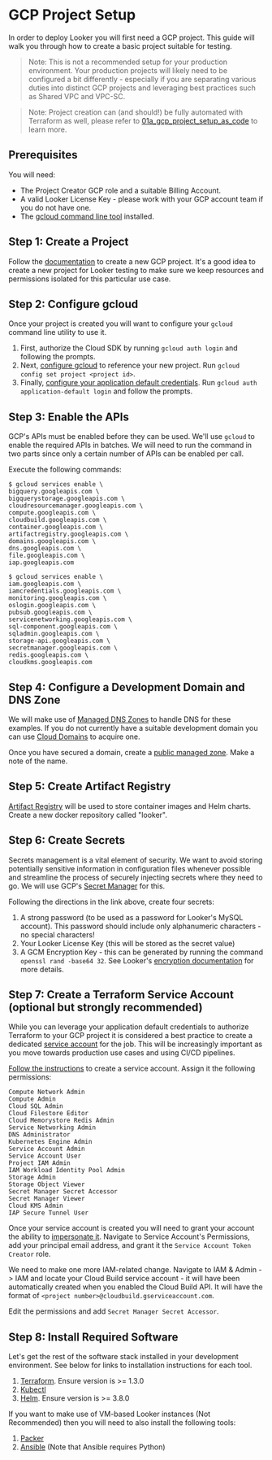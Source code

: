 # GCP Project Setup

In order to deploy Looker you will first need a GCP project. This guide will walk you through how to create a basic project suitable for testing.

> Note: This is not a recommended setup for your production environment. Your production projects will likely need to be configured a bit differently - especially if you are separating various duties into distinct GCP projects and leveraging best practices such as Shared VPC and VPC-SC.

> Note: Project creation can (and should!) be fully automated with Terraform as well, please refer to [01a_gcp_project_setup_as_code](./01a_gcp_project_setup_as_code.md) to learn more.

## Prerequisites

You will need:
- The Project Creator GCP role and a suitable Billing Account.
- A valid Looker License Key - please work with your GCP account team if you do not have one.
- The [gcloud command line tool](https://cloud.google.com/sdk/docs/install) installed.

## Step 1: Create a Project

Follow the [documentation](https://cloud.google.com/resource-manager/docs/creating-managing-projects#console) to create a new GCP project.
It's a good idea to create a new project for Looker testing to make sure we keep resources and permissions isolated for this particular use case.

## Step 2: Configure gcloud

Once your project is created you will want to configure your `gcloud` command line utility to use it.

1. First, authorize the Cloud SDK by running `gcloud auth login` and following the prompts.
2. Next, [configure gcloud](https://cloud.google.com/sdk/gcloud/reference/config/set) to reference your new project.
   Run `gcloud config set project <project id>`.
3. Finally, [configure your application default credentials](https://cloud.google.com/sdk/gcloud/reference/auth/application-default/login).
   Run `gcloud auth application-default login` and follow the prompts.

## Step 3: Enable the APIs

GCP's APIs must be enabled before they can be used. We'll use `gcloud` to enable the required APIs in batches. We will need to run the command in two parts since only a certain number of APIs can be enabled per call.

Execute the following commands:

```
$ gcloud services enable \
bigquery.googleapis.com \
bigquerystorage.googleapis.com \
cloudresourcemanager.googleapis.com \
compute.googleapis.com \
cloudbuild.googleapis.com \
container.googleapis.com \
artifactregistry.googleapis.com \
domains.googleapis.com \
dns.googleapis.com \
file.googleapis.com \
iap.googleapis.com
```

```
$ gcloud services enable \
iam.googleapis.com \
iamcredentials.googleapis.com \
monitoring.googleapis.com \
oslogin.googleapis.com \
pubsub.googleapis.com \
servicenetworking.googleapis.com \
sql-component.googleapis.com \
sqladmin.googleapis.com \
storage-api.googleapis.com \
secretmanager.googleapis.com \
redis.googleapis.com \
cloudkms.googleapis.com
```

## Step 4: Configure a Development Domain and DNS Zone

We will make use of [Managed DNS Zones](https://cloud.google.com/dns/docs/zones) to handle DNS for these examples. If you do not currently have a suitable development domain you can use [Cloud Domains](https://cloud.google.com/domains/docs/overview) to acquire one.

Once you have secured a domain, create a [public managed zone](https://cloud.google.com/dns/docs/zones#create-pub-zone).
Make a note of the name.

## Step 5: Create Artifact Registry

[Artifact Registry](https://cloud.google.com/artifact-registry/docs/repositories/create-repos#create) will be used to store container images and Helm charts. Create a new docker repository called "looker".

## Step 6: Create Secrets

Secrets management is a vital element of security. We want to avoid storing potentially sensitive information in configuration files whenever possible and streamline the process of securely injecting secrets where they need to go. We will use GCP's [Secret Manager](https://cloud.google.com/secret-manager/docs/creating-and-accessing-secrets) for this.

Following the directions in the link above, create four secrets:

1. A strong password (to be used as a password for Looker's MySQL account). This password should include only alphanumeric characters - no special characters!
2. Your Looker License Key (this will be stored as the secret value)
3. A GCM Encryption Key - this can be generated by running the command `openssl rand -base64 32`. See Looker's [encryption documentation](https://docs.looker.com/setup-and-management/on-prem-mgmt/migrating-encryption#generating_a_cmk) for more details.

## Step 7: Create a Terraform Service Account (optional but strongly recommended)

While you can leverage your application default credentials to authorize Terraform to your GCP project it is considered a best practice to create a dedicated [service account](https://cloud.google.com/iam/docs/service-accounts) for the job. This will be increasingly important as you move towards production use cases and using CI/CD pipelines.

[Follow the instructions](https://cloud.google.com/iam/docs/creating-managing-service-accounts#creating) to create a service account. Assign it the following permissions:

```
Compute Network Admin
Compute Admin
Cloud SQL Admin
Cloud Filestore Editor
Cloud Memorystore Redis Admin
Service Networking Admin
DNS Administrator
Kubernetes Engine Admin
Service Account Admin
Service Account User
Project IAM Admin
IAM Workload Identity Pool Admin
Storage Admin
Storage Object Viewer
Secret Manager Secret Accessor
Secret Manager Viewer
Cloud KMS Admin
IAP Secure Tunnel User
```

Once your service account is created you will need to grant your account the ability to [impersonate it](https://cloud.google.com/iam/docs/impersonating-service-accounts#impersonate-sa-level). Navigate to Service Account's Permissions, add your principal email address, and grant it the `Service Account Token Creator` role.

We need to make one more IAM-related change. Navigate to IAM & Admin -> IAM and locate your Cloud Build service account - it will have been automatically created when you enabled the Cloud Build API. It will have the format of `<project number>@cloudbuild.gserviceaccount.com`.

Edit the permissions and add `Secret Manager Secret Accessor`.


## Step 8: Install Required Software

Let's get the rest of the software stack installed in your development environment. See below for links to installation instructions for each tool.

1. [Terraform](https://learn.hashicorp.com/tutorials/terraform/install-cli). Ensure version is >= 1.3.0
2. [Kubectl](https://kubernetes.io/docs/tasks/tools/)
3. [Helm](https://helm.sh/docs/intro/install/). Ensure version is >= 3.8.0

If you want to make use of VM-based Looker instances (Not Recommended) then you will need to also install the following tools:

1. [Packer](https://learn.hashicorp.com/tutorials/packer/get-started-install-cli)
2. [Ansible](https://docs.ansible.com/ansible/latest/installation_guide/index.html) (Note that Ansible requires Python)